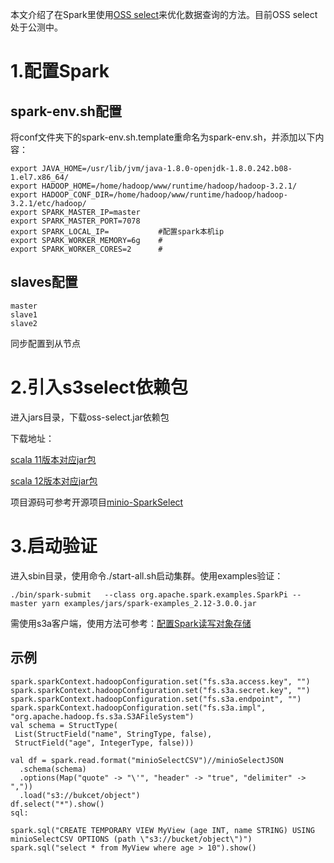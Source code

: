 本文介绍了在Spark里使用[OSS select](../Object-Storage-Service/Operation-Guide/Manage-Object/Select-Object.md)来优化数据查询的方法。目前OSS select处于公测中。

# 1.配置Spark

## spark-env.sh配置

将conf文件夹下的spark-env.sh.template重命名为spark-env.sh，并添加以下内容：

```
export JAVA_HOME=/usr/lib/jvm/java-1.8.0-openjdk-1.8.0.242.b08-1.el7.x86_64/
export HADOOP_HOME=/home/hadoop/www/runtime/hadoop/hadoop-3.2.1/
export HADOOP_CONF_DIR=/home/hadoop/www/runtime/hadoop/hadoop-3.2.1/etc/hadoop/
export SPARK_MASTER_IP=master
export SPARK_MASTER_PORT=7078
export SPARK_LOCAL_IP=           #配置spark本机ip
export SPARK_WORKER_MEMORY=6g    #
export SPARK_WORKER_CORES=2      #
```

## slaves配置

```
master
slave1
slave2
```

同步配置到从节点


# 2.引入s3select依赖包

进入jars目录，下载oss-select.jar依赖包

下载地址：

[scala 11版本对应jar包](https://cn-north-1-chenxue198.s3.cn-north-1.jdcloud-oss.com/spark-select_2.11-2.1.jar)

[scala 12版本对应jar包](https://cn-north-1-chenxue198.s3.cn-north-1.jdcloud-oss.com/spark-select_2.12-2.1.jar)

项目源码可参考开源项目[minio-SparkSelect](https://github.com/minio/spark-select)

# 3.启动验证

进入sbin目录，使用命令./start-all.sh启动集群。使用examples验证：

```
./bin/spark-submit   --class org.apache.spark.examples.SparkPi --master yarn examples/jars/spark-examples_2.12-3.0.0.jar
```

需使用s3a客户端，使用方法可参考：[配置Spark读写对象存储](Spark-OSS.md)

## 示例

```
spark.sparkContext.hadoopConfiguration.set("fs.s3a.access.key", "")
spark.sparkContext.hadoopConfiguration.set("fs.s3a.secret.key", "")
spark.sparkContext.hadoopConfiguration.set("fs.s3a.endpoint", "")
spark.sparkContext.hadoopConfiguration.set("fs.s3a.impl", "org.apache.hadoop.fs.s3a.S3AFileSystem")
val schema = StructType(
 List(StructField("name", StringType, false),
 StructField("age", IntegerType, false)))

val df = spark.read.format("minioSelectCSV")//minioSelectJSON
  .schema(schema)
  .options(Map("quote" -> "\'", "header" -> "true", "delimiter" -> ","))
  .load("s3://bukcet/object")
df.select("*").show()
sql:

spark.sql("CREATE TEMPORARY VIEW MyView (age INT, name STRING) USING minioSelectCSV OPTIONS (path \"s3://bucket/object\")")
spark.sql("select * from MyView where age > 10").show()
```
